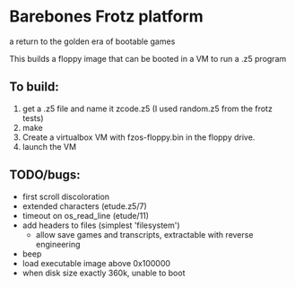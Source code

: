 # Barebones Frotz platform

a return to the golden era of bootable games

This builds a floppy image that can be booted in a VM to run a .z5 program

## To build:

1. get a .z5 file and name it zcode.z5 (I used random.z5 from the frotz tests)
2. make
3. Create a virtualbox VM with fzos-floppy.bin in the floppy drive.
4. launch the VM

## TODO/bugs:

* first scroll discoloration
* extended characters (etude.z5/7)
* timeout on os_read_line (etude/11)
* add headers to files (simplest 'filesystem')
   * allow save games and transcripts, extractable with reverse engineering
* beep
* load executable image above 0x100000
* when disk size exactly 360k, unable to boot

